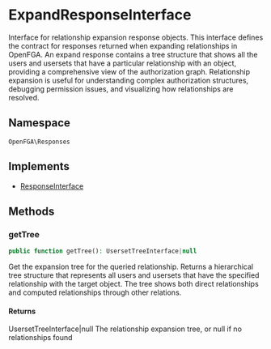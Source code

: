 # ExpandResponseInterface

Interface for relationship expansion response objects. This interface defines the contract for responses returned when expanding relationships in OpenFGA. An expand response contains a tree structure that shows all the users and usersets that have a particular relationship with an object, providing a comprehensive view of the authorization graph. Relationship expansion is useful for understanding complex authorization structures, debugging permission issues, and visualizing how relationships are resolved.

## Namespace
`OpenFGA\Responses`

## Implements
* [ResponseInterface](ResponseInterface.md)



## Methods
### getTree


```php
public function getTree(): UsersetTreeInterface|null
```

Get the expansion tree for the queried relationship. Returns a hierarchical tree structure that represents all users and usersets that have the specified relationship with the target object. The tree shows both direct relationships and computed relationships through other relations.


#### Returns
UsersetTreeInterface|null
 The relationship expansion tree, or null if no relationships found

